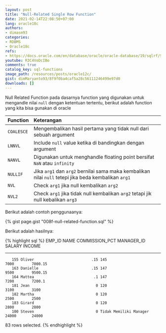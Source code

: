 ```yaml
---
layout: post
title: "Null-Related Single Row Function"
date: 2021-02-14T22:08:50+07:00
lang: oracle18c
authors:
- dimasm93
categories:
- RDBMS
- Oracle18c
refs: 
- https://docs.oracle.com/en/database/oracle/oracle-database/19/sqlrf/Single-Row-Functions.html#GUID-C4201DFA-90C5-46DA-B528-0B6D4E8C647A
youtube: R3C4VoDcIBo
comments: true
catalog_key: sql-functions
image_path: /resources/posts/oracle12c/
gist: dimMaryanto93/8f9f0ba4caf5a28c56111246499e97d0
downloads: []
---
```


Null Related Function pada dasarnya function yang digunakan untuk mengandle nilai `null` dengan ketentuan tertentu, berikut adalah function yang kita bisa gunakan di oracle

<!--more-->

| Function      | Keterangan                         |
|:----------    |:---------------------------------- |
| `COALESCE`    | Mengembalikan hasil pertama yang tidak null dari sebuah argument |
| `LNNVL`       | Include `null` value ketika di bandingkan dengan argument |
| `NANVL`       | Digunakan untuk menghandle floating point bersifat `NaN` atau `infinity` |
| `NULLIF`      |  Jika `arg1` dan `arg2` bernilai sama maka kembalikan nilai `null` tetepi jika beda kembalikan `arg1`|
| `NVL`         | Check `arg1` jika null kembalikan `arg2` |
| `NVL2`        | Check `arg1` jika tidak null kembalikan `arg2` tetapi jik null kebalikan `arg3` |

Berikut adalah contoh penggunaanya:

{% gist page.gist "008f-null-related-function.sql" %}

Berikut adalah hasilnya:

{% highlight sql %}
    EMP_ID NAME                 COMMISSION_PCT MANAGER_ID               SALARY     INCOME
---------- -------------------- -------------- -----------              ---------- ----------
       155 Oliver                          .15 145                      7000        7000.15
       163 Danielle                        .15 147                      9500        9500.15
       164 Mattea                           .1 147                      7200        7200.1
       181 Jean                              0 120                      3100        3100
       182 Martha                            0 120                      2500        2500
       183 Girard                            0 120                      2800        2800
       100 Steven                            0 Tidak Memiliki Manager   24000       24000

83 rows selected.
{% endhighlight %}